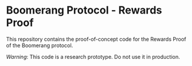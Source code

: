 # Boomerang Protocol - Rewards Proof

This repository contains the proof-of-concept code for the Rewards Proof of the Boomerang protocol. 

*Warning*: This code is a research prototype. Do not use it in production.
